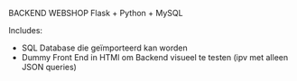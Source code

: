 BACKEND WEBSHOP Flask + Python + MySQL 

Includes: 
- SQL Database die geïmporteerd kan worden 
- Dummy Front End in HTMl om Backend visueel te testen (ipv met alleen JSON queries)